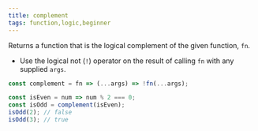 ```yaml
---
title: complement
tags: function,logic,beginner
---
```


Returns a function that is the logical complement of the given function, `fn`.

- Use the logical not (`!`) operator on the result of calling `fn` with any supplied `args`.

```js
const complement = fn => (...args) => !fn(...args);
```

```js
const isEven = num => num % 2 === 0;
const isOdd = complement(isEven);
isOdd(2); // false
isOdd(3); // true
```
